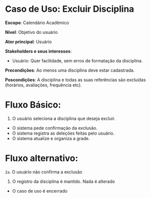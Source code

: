 # Caso de Uso: Excluir Disciplina

__Escopo__: Calendário Acadêmico

__Nível__: Objetivo do usuário

__Ator principal__: Usuário

__Stakeholders e seus interesses__:

+ Usuário: Quer facilidade, sem erros de formatação da disciplina.

__Precondições__: Ao menos uma disciplina deve estar cadastrada.

__Poscondições__: A disciplina e todas as suas referências são excluídas (horários, avaliações, frequência etc).

# Fluxo Básico:

1. O usuário seleciona a disciplina que deseja excluir.
+ O sistema pede confirmação da exclusão.
+ O sistema registra as deleções feitas pelo usuário.
+ O sistema atualize e organiza a grade.

# Fluxo alternativo:

`2a`. O usuário não confirma a exclusão

  1. O registro da disciplina é mantido. Nada é alterado
  + O caso de uso é encerrado
